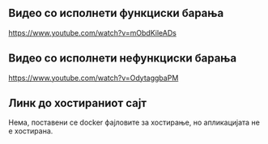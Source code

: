 ## Видео со исполнети функциски барања
https://www.youtube.com/watch?v=mObdKileADs

## Видео со исполнети нефункциски барања
https://www.youtube.com/watch?v=OdytaggbaPM

## Линк до хостираниот сајт
Нема, поставени се docker фајловите за хостирање, но апликацијата не е хостирана.

